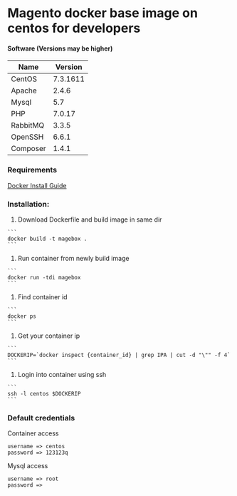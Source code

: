 # Magento docker base image on centos for developers
#### Software (Versions may be higher)
| Name | Version |
| ----- | ----- |
| CentOS | 7.3.1611 |
| Apache | 2.4.6 |
| Mysql | 5.7 |
| PHP | 7.0.17 |
| RabbitMQ | 3.3.5 |
| OpenSSH | 6.6.1 |
| Composer | 1.4.1 |

### Requirements
[Docker Install Guide](https://docs.docker.com/engine/installation)
### Installation:
  1. Download Dockerfile and build image in same dir
  
    ```
    docker build -t magebox .
    ```
  1. Run container from newly build image
  
    ```
    docker run -tdi magebox
    ```
  1. Find container id
  
    ```
    docker ps
    ```
  1. Get your container ip
  
    ```
    DOCKERIP=`docker inspect {container_id} | grep IPA | cut -d "\"" -f 4`
    ```
  1. Login into container using ssh
  
    ```
    ssh -l centos $DOCKERIP
    ```
### Default credentials
  Container access
  
  ```
  username => centos
  password => 123123q
  ```
  Mysql access
  
  ```
  username => root
  password => 
  ```

